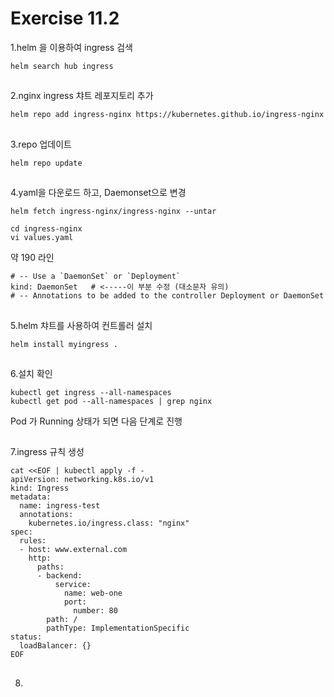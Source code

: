 # Exercise 11.2


1.helm 을 이용하여 ingress 검색
```
helm search hub ingress
```

##

2.nginx ingress 챠트 레포지토리 추가
```
helm repo add ingress-nginx https://kubernetes.github.io/ingress-nginx
```

##

3.repo 업데이트
```
helm repo update
```

##

4.yaml을 다운로드 하고, Daemonset으로 변경
```
helm fetch ingress-nginx/ingress-nginx --untar
```
```
cd ingress-nginx
vi values.yaml
```
약 190 라인
```
# -- Use a `DaemonSet` or `Deployment`
kind: DaemonSet   # <-----이 부분 수정 (대소문자 유의)
# -- Annotations to be added to the controller Deployment or DaemonSet
```

##

5.helm 챠트를 사용하여 컨트롤러 설치
```
helm install myingress .
```

##

6.설치 확인
```
kubectl get ingress --all-namespaces
kubectl get pod --all-namespaces | grep nginx
```

Pod 가 Running 상태가 되면 다음 단계로 진행

##

7.ingress 규칙 생성
```
cat <<EOF | kubectl apply -f -
apiVersion: networking.k8s.io/v1
kind: Ingress
metadata:
  name: ingress-test
  annotations:
    kubernetes.io/ingress.class: "nginx"
spec:
  rules:
  - host: www.external.com
    http:
      paths:
      - backend:
          service:
            name: web-one
            port:
              number: 80
        path: /
        pathType: ImplementationSpecific
status:
  loadBalancer: {}
EOF
```

##

8.
